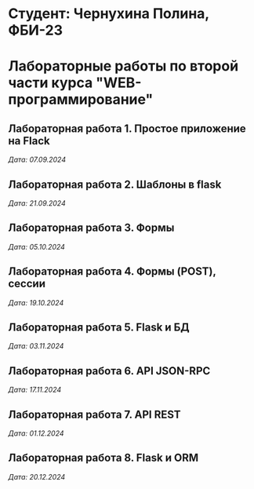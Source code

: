 # Студент: Чернухина Полина, ФБИ-23

# Лабораторные работы по второй части курса "WEB-программирование"

## Лабораторная работа 1. Простое приложение на Flack

*Дата: 07.09.2024*

## Лабораторная работа 2. Шаблоны в flask

*Дата: 21.09.2024* 

## Лабораторная работа 3. Формы
*Дата: 05.10.2024*

## Лабораторная работа 4. Формы (POST), сессии
*Дата: 19.10.2024*

## Лабораторная работа 5. Flask и БД
*Дата: 03.11.2024*

## Лабораторная работа 6. API JSON-RPC
*Дата: 17.11.2024*

## Лабораторная работа 7. API REST
*Дата: 01.12.2024*

## Лабораторная работа 8. Flask и ORM
*Дата: 20.12.2024*
